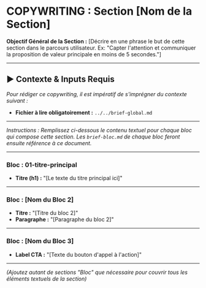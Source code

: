 # COPYWRITING : Section [Nom de la Section]

**Objectif Général de la Section :** [Décrire en une phrase le but de cette section dans le parcours utilisateur. Ex: "Capter l'attention et communiquer la proposition de valeur principale en moins de 5 secondes."]

---

## ▶️ Contexte & Inputs Requis
*Pour rédiger ce copywriting, il est impératif de s'imprégner du contexte suivant :*
- **Fichier à lire obligatoirement :** `../../brief-global.md`

---

*Instructions : Remplissez ci-dessous le contenu textuel pour chaque bloc qui compose cette section. Les `brief-bloc.md` de chaque bloc feront ensuite référence à ce document.*

---

### Bloc : 01-titre-principal
- **Titre (h1) :** "[Le texte du titre principal ici]"

---

### Bloc : [Nom du Bloc 2]
- **Titre :** "[Titre du bloc 2]"
- **Paragraphe :** "[Paragraphe du bloc 2]"

---

### Bloc : [Nom du Bloc 3]
- **Label CTA :** "[Texte du bouton d'appel à l'action]"

---
*(Ajoutez autant de sections "Bloc" que nécessaire pour couvrir tous les éléments textuels de la section)* 